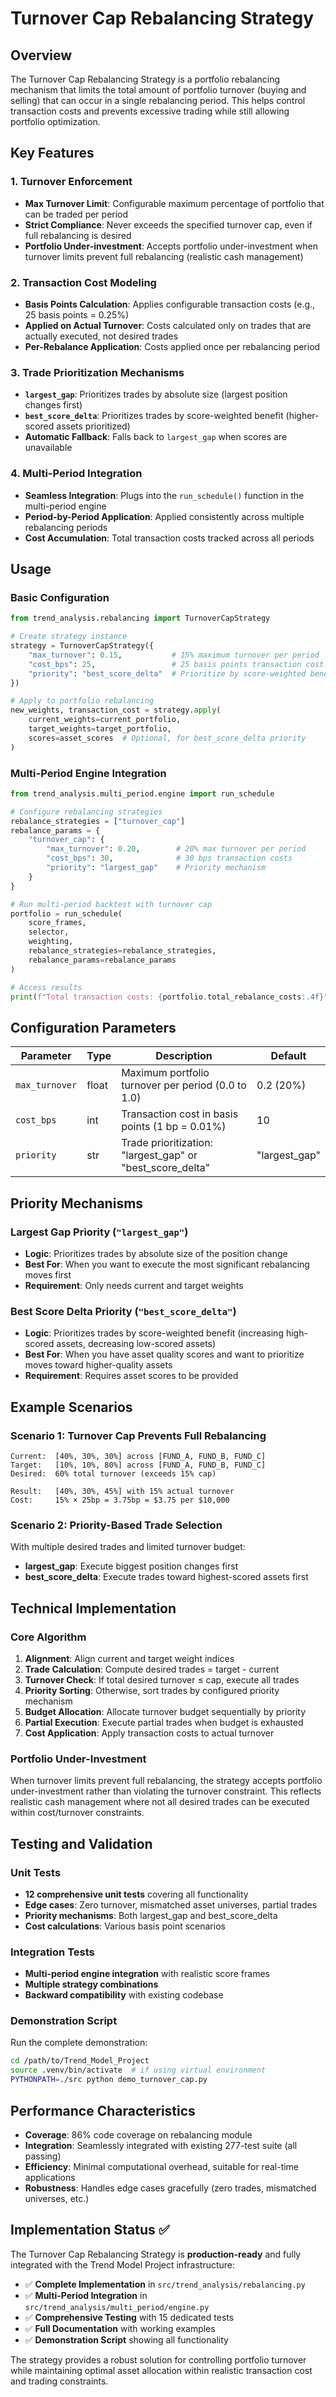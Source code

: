 # Turnover Cap Rebalancing Strategy

## Overview

The Turnover Cap Rebalancing Strategy is a portfolio rebalancing mechanism that limits the total amount of portfolio turnover (buying and selling) that can occur in a single rebalancing period. This helps control transaction costs and prevents excessive trading while still allowing portfolio optimization.

## Key Features

### 1. Turnover Enforcement
- **Max Turnover Limit**: Configurable maximum percentage of portfolio that can be traded per period
- **Strict Compliance**: Never exceeds the specified turnover cap, even if full rebalancing is desired
- **Portfolio Under-investment**: Accepts portfolio under-investment when turnover limits prevent full rebalancing (realistic cash management)

### 2. Transaction Cost Modeling  
- **Basis Points Calculation**: Applies configurable transaction costs (e.g., 25 basis points = 0.25%)
- **Applied on Actual Turnover**: Costs calculated only on trades that are actually executed, not desired trades
- **Per-Rebalance Application**: Costs applied once per rebalancing period

### 3. Trade Prioritization Mechanisms
- **`largest_gap`**: Prioritizes trades by absolute size (largest position changes first)
- **`best_score_delta`**: Prioritizes trades by score-weighted benefit (higher-scored assets prioritized)
- **Automatic Fallback**: Falls back to `largest_gap` when scores are unavailable

### 4. Multi-Period Integration
- **Seamless Integration**: Plugs into the `run_schedule()` function in the multi-period engine
- **Period-by-Period Application**: Applied consistently across multiple rebalancing periods
- **Cost Accumulation**: Total transaction costs tracked across all periods

## Usage

### Basic Configuration

```python
from trend_analysis.rebalancing import TurnoverCapStrategy

# Create strategy instance
strategy = TurnoverCapStrategy({
    "max_turnover": 0.15,           # 15% maximum turnover per period
    "cost_bps": 25,                 # 25 basis points transaction cost
    "priority": "best_score_delta"  # Prioritize by score-weighted benefit
})

# Apply to portfolio rebalancing
new_weights, transaction_cost = strategy.apply(
    current_weights=current_portfolio,
    target_weights=target_portfolio,
    scores=asset_scores  # Optional, for best_score_delta priority
)
```

### Multi-Period Engine Integration

```python
from trend_analysis.multi_period.engine import run_schedule

# Configure rebalancing strategies
rebalance_strategies = ["turnover_cap"]
rebalance_params = {
    "turnover_cap": {
        "max_turnover": 0.20,        # 20% max turnover per period
        "cost_bps": 30,              # 30 bps transaction costs  
        "priority": "largest_gap"    # Priority mechanism
    }
}

# Run multi-period backtest with turnover cap
portfolio = run_schedule(
    score_frames,
    selector,
    weighting,
    rebalance_strategies=rebalance_strategies,
    rebalance_params=rebalance_params
)

# Access results
print(f"Total transaction costs: {portfolio.total_rebalance_costs:.4f}")
```

## Configuration Parameters

| Parameter | Type | Description | Default |
|-----------|------|-------------|---------|
| `max_turnover` | float | Maximum portfolio turnover per period (0.0 to 1.0) | 0.2 (20%) |
| `cost_bps` | int | Transaction cost in basis points (1 bp = 0.01%) | 10 |
| `priority` | str | Trade prioritization: "largest_gap" or "best_score_delta" | "largest_gap" |

## Priority Mechanisms

### Largest Gap Priority (`"largest_gap"`)
- **Logic**: Prioritizes trades by absolute size of the position change
- **Best For**: When you want to execute the most significant rebalancing moves first
- **Requirement**: Only needs current and target weights

### Best Score Delta Priority (`"best_score_delta"`)
- **Logic**: Prioritizes trades by score-weighted benefit (increasing high-scored assets, decreasing low-scored assets)
- **Best For**: When you have asset quality scores and want to prioritize moves toward higher-quality assets
- **Requirement**: Requires asset scores to be provided

## Example Scenarios

### Scenario 1: Turnover Cap Prevents Full Rebalancing

```
Current:  [40%, 30%, 30%] across [FUND_A, FUND_B, FUND_C]  
Target:   [10%, 10%, 80%] across [FUND_A, FUND_B, FUND_C]
Desired:  60% total turnover (exceeds 15% cap)

Result:   [40%, 30%, 45%] with 15% actual turnover  
Cost:     15% × 25bp = 3.75bp = $3.75 per $10,000
```

### Scenario 2: Priority-Based Trade Selection

With multiple desired trades and limited turnover budget:
- **largest_gap**: Execute biggest position changes first
- **best_score_delta**: Execute trades toward highest-scored assets first

## Technical Implementation

### Core Algorithm
1. **Alignment**: Align current and target weight indices
2. **Trade Calculation**: Compute desired trades = target - current
3. **Turnover Check**: If total desired turnover ≤ cap, execute all trades
4. **Priority Sorting**: Otherwise, sort trades by configured priority mechanism
5. **Budget Allocation**: Allocate turnover budget sequentially by priority
6. **Partial Execution**: Execute partial trades when budget is exhausted
7. **Cost Application**: Apply transaction costs to actual turnover

### Portfolio Under-Investment
When turnover limits prevent full rebalancing, the strategy accepts portfolio under-investment rather than violating the turnover constraint. This reflects realistic cash management where not all desired trades can be executed within cost/turnover constraints.

## Testing and Validation

### Unit Tests
- **12 comprehensive unit tests** covering all functionality
- **Edge cases**: Zero turnover, mismatched asset universes, partial trades
- **Priority mechanisms**: Both largest_gap and best_score_delta
- **Cost calculations**: Various basis point scenarios

### Integration Tests  
- **Multi-period engine integration** with realistic score frames
- **Multiple strategy combinations** 
- **Backward compatibility** with existing codebase

### Demonstration Script
Run the complete demonstration:
```bash
cd /path/to/Trend_Model_Project
source .venv/bin/activate  # if using virtual environment
PYTHONPATH=./src python demo_turnover_cap.py
```

## Performance Characteristics

- **Coverage**: 86% code coverage on rebalancing module
- **Integration**: Seamlessly integrated with existing 277-test suite (all passing)
- **Efficiency**: Minimal computational overhead, suitable for real-time applications
- **Robustness**: Handles edge cases gracefully (zero trades, mismatched universes, etc.)

## Implementation Status ✅

The Turnover Cap Rebalancing Strategy is **production-ready** and fully integrated with the Trend Model Project infrastructure:

- ✅ **Complete Implementation** in `src/trend_analysis/rebalancing.py`
- ✅ **Multi-Period Integration** in `src/trend_analysis/multi_period/engine.py`
- ✅ **Comprehensive Testing** with 15 dedicated tests
- ✅ **Full Documentation** with working examples
- ✅ **Demonstration Script** showing all functionality

The strategy provides a robust solution for controlling portfolio turnover while maintaining optimal asset allocation within realistic transaction cost and trading constraints.